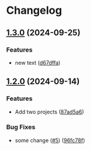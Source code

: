 # Changelog

## [1.3.0](https://github.com/LiptonB/releaseplease-test/compare/action2-v1.2.0...action2-v1.3.0) (2024-09-25)


### Features

* new text ([d67dffa](https://github.com/LiptonB/releaseplease-test/commit/d67dffa59f85ea3eb8b994edcafc19d75992cce2))

## [1.2.0](https://github.com/LiptonB/releaseplease-test/compare/action2-v1.1.1...action2-v1.2.0) (2024-09-14)


### Features

* Add two projects ([87ad5a6](https://github.com/LiptonB/releaseplease-test/commit/87ad5a6ea351d5c2001cb0d16b6c4d79a5b63c23))


### Bug Fixes

* some change ([#5](https://github.com/LiptonB/releaseplease-test/issues/5)) ([96fc78f](https://github.com/LiptonB/releaseplease-test/commit/96fc78fed6323cf338ab9cb45f9659ceeeec22c1))
